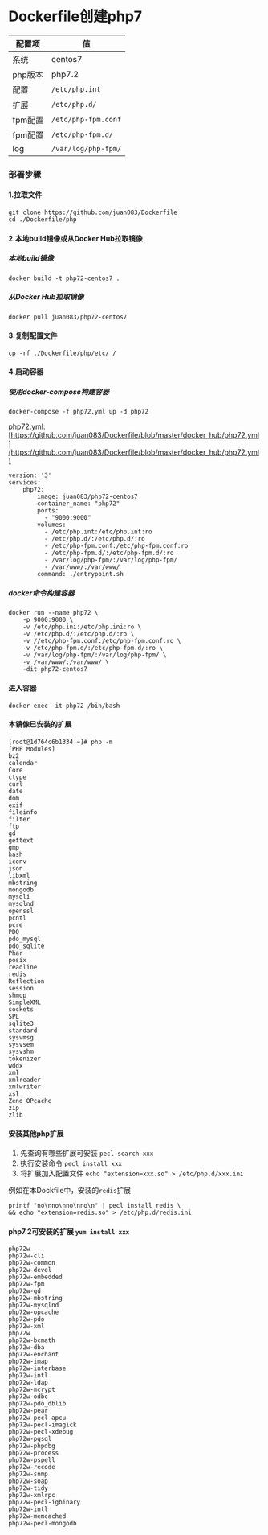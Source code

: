 Dockerfile创建php7
====

配置项 | 值  
-|-
系统 | centos7
php版本 | php7.2
配置 | `/etc/php.int`
扩展 | `/etc/php.d/`
fpm配置 | `/etc/php-fpm.conf`
fpm配置 | `/etc/php-fpm.d/`
log | `/var/log/php-fpm/`

### 部署步骤
#### 1.拉取文件
```
git clone https://github.com/juan083/Dockerfile
cd ./Dockerfile/php
```

#### 2.本地build镜像或从Docker Hub拉取镜像
##### 本地build镜像
```
docker build -t php72-centos7 .
```

##### 从Docker Hub拉取镜像
```
docker pull juan083/php72-centos7
```

#### 3.复制配置文件
```
cp -rf ./Dockerfile/php/etc/ /
```

#### 4.启动容器
##### 使用docker-compose构建容器
```
docker-compose -f php72.yml up -d php72
```

[php72.yml](https://github.com/juan083/Dockerfile/blob/master/docker_hub/php72.yml): [https://github.com/juan083/Dockerfile/blob/master/docker_hub/php72.yml](https://github.com/juan083/Dockerfile/blob/master/docker_hub/php72.yml)

```
version: '3'
services:
    php72:
        image: juan083/php72-centos7
        container_name: "php72"
        ports:
          - "9000:9000"
        volumes:
          - /etc/php.int:/etc/php.int:ro
          - /etc/php.d/:/etc/php.d/:ro
          - /etc/php-fpm.conf:/etc/php-fpm.conf:ro
          - /etc/php-fpm.d/:/etc/php-fpm.d/:ro
          - /var/log/php-fpm/:/var/log/php-fpm/
          - /var/www/:/var/www/
        command: ./entrypoint.sh
```

##### docker命令构建容器
```
docker run --name php72 \
    -p 9000:9000 \
    -v /etc/php.ini:/etc/php.ini:ro \
    -v /etc/php.d/:/etc/php.d/:ro \
    -v //etc/php-fpm.conf:/etc/php-fpm.conf:ro \
    -v /etc/php-fpm.d/:/etc/php-fpm.d/:ro \
    -v /var/log/php-fpm/:/var/log/php-fpm/ \
    -v /var/www/:/var/www/ \
    -dit php72-centos7
```

#### 进入容器
```
docker exec -it php72 /bin/bash
```

#### 本镜像已安装的扩展
```
[root@1d764c6b1334 ~]# php -m
[PHP Modules]
bz2
calendar
Core
ctype
curl
date
dom
exif
fileinfo
filter
ftp
gd
gettext
gmp
hash
iconv
json
libxml
mbstring
mongodb
mysqli
mysqlnd
openssl
pcntl
pcre
PDO
pdo_mysql
pdo_sqlite
Phar
posix
readline
redis
Reflection
session
shmop
SimpleXML
sockets
SPL
sqlite3
standard
sysvmsg
sysvsem
sysvshm
tokenizer
wddx
xml
xmlreader
xmlwriter
xsl
Zend OPcache
zip
zlib
```

#### 安装其他php扩展
1. 先查询有哪些扩展可安装 `pecl search xxx`
2. 执行安装命令 `pecl install xxx`
3. 将扩展加入配置文件 `echo "extension=xxx.so" > /etc/php.d/xxx.ini`

例如在本Dockfile中，安装的`redis`扩展
```
printf "no\nno\nno\nno\n" | pecl install redis \
&& echo "extension=redis.so" > /etc/php.d/redis.ini
```

#### php7.2可安装的扩展 `yum install xxx`
```
php72w
php72w-cli
php72w-common
php72w-devel
php72w-embedded
php72w-fpm
php72w-gd
php72w-mbstring
php72w-mysqlnd
php72w-opcache
php72w-pdo
php72w-xml
php72w
php72w-bcmath
php72w-dba
php72w-enchant
php72w-imap
php72w-interbase
php72w-intl
php72w-ldap
php72w-mcrypt
php72w-odbc
php72w-pdo_dblib
php72w-pear
php72w-pecl-apcu
php72w-pecl-imagick
php72w-pecl-xdebug
php72w-pgsql
php72w-phpdbg
php72w-process
php72w-pspell
php72w-recode
php72w-snmp
php72w-soap
php72w-tidy
php72w-xmlrpc
php72w-pecl-igbinary
php72w-intl
php72w-memcached
php72w-pecl-mongodb
```
